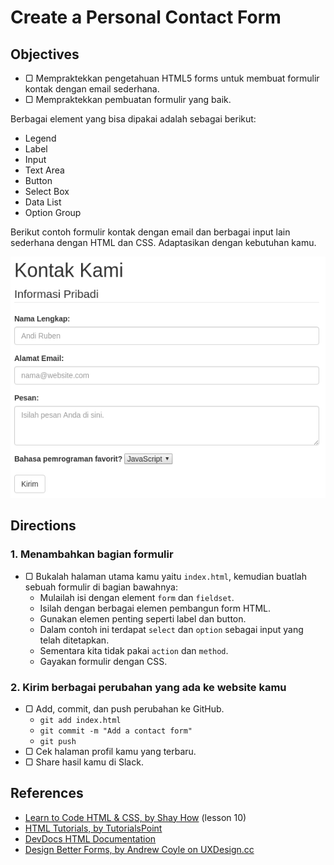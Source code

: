 # Create a Personal Contact Form

## Objectives

- ▢ Mempraktekkan pengetahuan HTML5 forms untuk membuat formulir kontak dengan email sederhana.
- ▢ Mempraktekkan pembuatan formulir yang baik.

Berbagai element yang bisa dipakai adalah sebagai berikut:

- Legend
- Label
- Input
- Text Area
- Button
- Select Box
- Data List
- Option Group

Berikut contoh formulir kontak dengan email dan berbagai input lain sederhana dengan HTML dan CSS. Adaptasikan dengan kebutuhan kamu.

![Contoh Formulir Kontak](assets/example-contact.png)

## Directions

### 1. Menambahkan bagian formulir

- ▢ Bukalah halaman utama kamu yaitu `index.html`, kemudian buatlah sebuah formulir di bagian bawahnya:
  - Mulailah isi dengan element `form` dan `fieldset`.
  - Isilah dengan berbagai elemen pembangun form HTML.
  - Gunakan elemen penting seperti label dan button.
  - Dalam contoh ini terdapat `select` dan `option` sebagai input yang telah ditetapkan.
  - Sementara kita tidak pakai `action` dan `method`.
  - Gayakan formulir dengan CSS.

### 2. Kirim berbagai perubahan yang ada ke website kamu

- ▢ Add, commit, dan push perubahan ke GitHub.
  - `git add index.html`
  - `git commit -m "Add a contact form"`
  - `git push`
- ▢ Cek halaman profil kamu yang terbaru.
- ▢ Share hasil kamu di Slack.

## References

- [Learn to Code HTML & CSS, by Shay How](http://learn.shayhowe.com/html-css/building-forms) (lesson 10)
- [HTML Tutorials, by TutorialsPoint](http://tutorialspoint.com/html)
- [DevDocs HTML Documentation](http://devdocs.io/html)
- [Design Better Forms, by Andrew Coyle on UXDesign.cc](https://uxdesign.cc/design-better-forms-96fadca0f49c)
